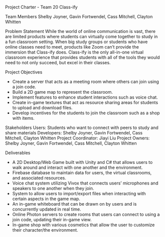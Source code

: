 Project Charter - Team 20
Class-ify

Team Members
Shelby Joyner, Gavin Fortwendel, Cass Mitchell, Clayton Whitten

Problem Statement
While the world of online communication is vast, there are limited products where students can virtually come together to study in a fun classroom setting. When big study groups or students who have online classes need to meet, products like Zoom can’t provide the immersion that Class-ify does. Class-ify is the only all-in-one virtual classroom experience that provides students with all of the tools they would need to not only succeed, but excel in their classes.

Project Objectives
- Create a server that acts as a meeting room where others can join using a join code.
- Build a 2D game map to represent the classroom.
- Implement features to enhance student interactions such as voice chat.
- Create in-game textures that act as resource sharing areas for students to upload and download files.
- Develop incentives for the students to join the classroom such as a shop with items.

Stakeholders
Users: Students who want to connect with peers to study and share materials
Developers: Shelby Joyner, Gavin Fortwendel, Cass Mitchell, Clayton Whitten
Project Coordinator: Jiayi Liu
Project Owners: Shelby Joyner, Gavin Fortwendel, Cass Mitchell, Clayton Whitten

Deliverables
- A 2D Desktop/Web Game built with Unity and C# that allows users to walk around and interact with one another and the environment.
- Firebase database to maintain data for users, the virtual classrooms, and associated resources.
- Voice chat system utilizing Vivox that connects users’ microphones and speakers to one another when they join.
- System to allow users to import/export files when interacting with certain aspects in the game map.
- An in-game whiteboard that can be drawn on by users and is concurrently updated in real time.
- Online Photon servers to create rooms that users can connect to using a join code, updating their in-game view.
- In-game shop with various cosmetics that allow the user to customize their character/the environment. 
